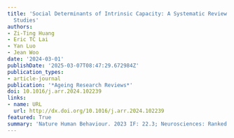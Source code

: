 ```yaml
---
title: 'Social Determinants of Intrinsic Capacity: A Systematic Review of Observational
  Studies'
authors:
- Zi-Ting Huang
- Eric TC Lai
- Yan Luo
- Jean Woo
date: '2024-03-01'
publishDate: '2025-03-07T08:47:29.672984Z'
publication_types:
- article-journal
publication: '*Ageing Research Reviews*'
doi: 10.1016/j.arr.2024.102239
links:
- name: URL
  url: http://dx.doi.org/10.1016/j.arr.2024.102239
featured: True
summary: 'Nature Human Behaviour. 2023 IF: 22.3; Neurosciences: Ranked 2/310, Multidisciplinary Sciences: Ranked 5/134.'
---
```

